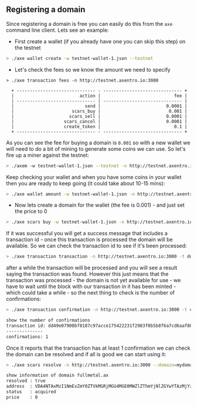 ## Registering a domain

Since registering a domain is free you can easily do this from the `axe` command line client. Lets see an example:

* First create a wallet (if you already have one you can skip this step) on the testnet

```bash
> ./axe wallet create -w testnet-wallet-1.json --testnet
```

* Let's check the fees so we know the amount we need to specify

```
> ./axe transaction fees -n http://testnet.axentro.io:3000

  + ------------------------------ - ------------------------------ +
  |                         action |                            fee |
  | ------------------------------ | ------------------------------ |
  |                           send |                         0.0001 |
  |                      scars_buy |                          0.001 |
  |                     scars_sell |                         0.0001 |
  |                   scars_cancel |                         0.0001 |
  |                   create_token |                            0.1 |
  + ------------------------------ - ------------------------------ +
```

As you can see the fee for buying a domain is `0.001` so with a new wallet we will need to do a bit of mining to generate some coins we can use. So let's fire up a miner against the testnet:

```bash
> ./axem -w testnet-wallet-1.json --testnet -n http://testnet.axentro.io:3000 --process=2
```

Keep checking your wallet and when you have some coins in your wallet then you are ready to keep going (it could take about 10-15 mins):

```bash
> ./axe wallet amount -w testnet-wallet-1.json -n http://testnet.axentro.io:3000
```

* Now lets create a domain for the wallet (the fee is 0.001) - and just set the price to 0

```bash
> ./axe scars buy -w testnet-wallet-1.json -n http://testnet.axentro.io:3000 -f 0.001 --price=0 --domain=mydomain.ax 
```

If it was successful you will get a success message that includes a transaction id - once this transaction is processed the domain will be available. So we can check the transaction id to see if it's been processed:

```bash
> ./axe transaction transaction -n http://testnet.axentro.io:3000 -t dd49e07900bf0187c97acce175422231f2983f0b5b8f6a7cd6aaf885c4728d76
```

after a while the transaction will be processed and you will see a result saying the transaction was found. However this just means that the transaction was processed - the domain is not yet available for use - we have to wait until the block with our transaction in it has been minted - which could take a while - so the next thing to check is the number of confirmations:

```bash
> ./axe transaction confirmation -n http://testnet.axentro.io:3000 -t dd49e07900bf0187c97acce175422231f2983f0b5b8f6a7cd6aaf885c4728d76

show the number of confirmations
transaction id: dd49e07900bf0187c97acce175422231f2983f0b5b8f6a7cd6aaf885c4728d76
--------------
confirmations: 1
```

Once it reports that the transaction has at least 1 confirmation we can check the domain can be resolved and if all is good we can start using it:

```bash
> ./axe scars resolve -n http://testnet.axentro.io:3000 --domain=mydomain.ax

show information of domain fullmetal.ax
resolved : true
address  : VDA4NTAxMzI1NmExZmY0ZTVkMGRjMGU4MGE0MWZlZThmYjNlZGYwYTAzMjYzYTI4
status   : acquired
price    : 0
```